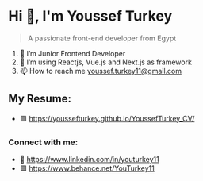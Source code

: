 # Hi 👋, I'm Youssef Turkey
> A passionate front-end developer from Egypt

1. 🔭 I’m Junior Frontend Developer
2. 🌱 I’m using Reactjs, Vue.js and Next.js as framework
3. 📫 How to reach me youssef.turkey11@gmail.com

## My Resume:
- :purple_square: https://youssefturkey.github.io/YoussefTurkey_CV/

### Connect with me:

 - :large_blue_diamond: https://www.linkedin.com/in/youturkey11
 - :purple_square: https://www.behance.net/YouTurkey11
